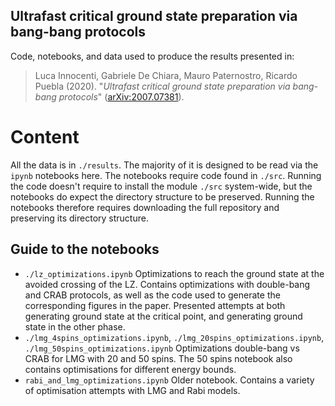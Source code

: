 ## Ultrafast critical ground state preparation via bang-bang protocols

Code, notebooks, and data used to produce the results presented in:

> Luca Innocenti, Gabriele De Chiara, Mauro Paternostro, Ricardo Puebla (2020). "*Ultrafast critical ground state preparation via bang-bang protocols*" ([arXiv:2007.07381](https://arxiv.org/abs/2007.07381)).

# Content

All the data is in `./results`. The majority of it is designed to be read via the `ipynb` notebooks here.
The notebooks require code found in `./src`. Running the code doesn't require to install the module `./src` system-wide, but the notebooks do expect the directory structure to be preserved. Running the notebooks therefore requires downloading the full repository and preserving its directory structure.

## Guide to the notebooks

- `./lz_optimizations.ipynb`
    Optimizations to reach the ground state at the avoided crossing of the LZ.
    Contains optimizations with double-bang and CRAB protocols, as well as the code used to generate the corresponding figures in the paper.
    Presented attempts at both generating ground state at the critical point, and generating ground state in the other phase.
- `./lmg_4spins_optimizations.ipynb`, `./lmg_20spins_optimizations.ipynb`, `./lmg_50spins_optimizations.ipynb`
    Optimizations double-bang vs CRAB for LMG with 20 and 50 spins.
    The 50 spins notebook also contains optimisations for different energy bounds.
- `rabi_and_lmg_optimizations.ipynb`
    Older notebook. Contains a variety of optimisation attempts with LMG and Rabi models.

